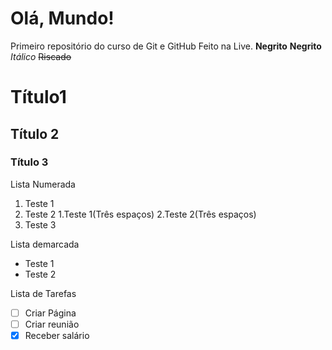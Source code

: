 # Olá, Mundo!
Primeiro repositório do curso de Git e GitHub
Feito na Live.
**Negrito**
__Negrito__
*Itálico*
~~Riscado~~
# Título1
## Título 2
### Título 3

Lista Numerada
1. Teste 1
1. Teste 2
  1.Teste 1(Três espaços)
   2.Teste 2(Três espaços)
1. Teste 3

Lista demarcada
* Teste 1 
* Teste 2

Lista de Tarefas
- [ ] Criar Página
- [ ] Criar reunião
- [x] Receber salário
